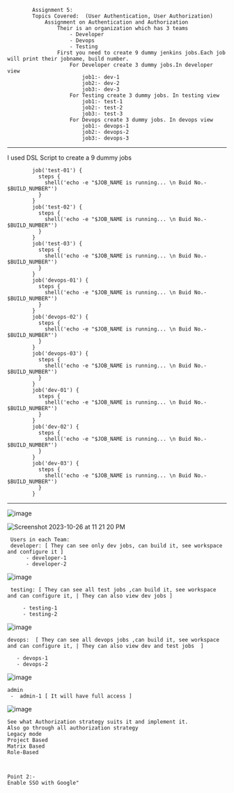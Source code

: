             Assignment 5:
            Topics Covered:  (User Authentication, User Authorization)
                Assignment on Authentication and Authorization
                    Their is an organization which has 3 teams
                        - Developer
                        - Devops
                        - Testing
                    First you need to create 9 dummy jenkins jobs.Each job will print their jobname, build number.
                        For Developer create 3 dummy jobs.In developer view
                            job1:- dev-1
                            job2:- dev-2
                            job3:- dev-3
                        For Testing create 3 dummy jobs. In testing view
                            job1:- test-1
                            job2:- test-2
                            job3:- test-3
                        For Devops create 3 dummy jobs. In devops view
                            job1:- devops-1
                            job2:- devops-2
                            job3:- devops-3
                
-------------------------------------------------   

I used DSL Script to create a 9 dummy jobs
 
            job('test-01') {
              steps {
                shell('echo -e "$JOB_NAME is running... \n Buid No.- $BUILD_NUMBER"')
              }
            }
            job('test-02') {
              steps {
                shell('echo -e "$JOB_NAME is running... \n Buid No.- $BUILD_NUMBER"')
              }
            }
            job('test-03') {
              steps {
                shell('echo -e "$JOB_NAME is running... \n Buid No.- $BUILD_NUMBER"')
              }
            }
            job('devops-01') {
              steps {
                shell('echo -e "$JOB_NAME is running... \n Buid No.- $BUILD_NUMBER"')
              }
            }
            job('devops-02') {
              steps {
                shell('echo -e "$JOB_NAME is running... \n Buid No.- $BUILD_NUMBER"')
              }
            }
            job('devops-03') {
              steps {
                shell('echo -e "$JOB_NAME is running... \n Buid No.- $BUILD_NUMBER"')
              }
            }
            job('dev-01') {
              steps {
                shell('echo -e "$JOB_NAME is running... \n Buid No.- $BUILD_NUMBER"')
              }
            }
            job('dev-02') {
              steps {
                shell('echo -e "$JOB_NAME is running... \n Buid No.- $BUILD_NUMBER"')
              }
            }
            job('dev-03') {
              steps {
                shell('echo -e "$JOB_NAME is running... \n Buid No.- $BUILD_NUMBER"')
              }
            }
--------------------------------------------

  ![image](https://github.com/parsugit/ansible_practice/assets/132131379/b325783f-7a0d-43d3-9dab-9e56e4a3da27)
  
  ![Screenshot 2023-10-26 at 11 21 20 PM](https://github.com/c-shantanu/ninja/assets/52127255/4932b027-ac8f-4529-9bcb-8f6375398e18)


     Users in each Team: 
     developer: [ They can see only dev jobs, can build it, see workspace and configure it ]
          - developer-1 
          - developer-2 
                
  ![image](https://github.com/parsugit/ansible_practice/assets/132131379/c4fcc947-7430-4cff-8f79-e244c0f04f4c)
  

     testing: [ They can see all test jobs ,can build it, see workspace and can configure it, | They can also view dev jobs ]
     
         - testing-1 
         - testing-2 
                
   ![image](https://github.com/parsugit/ansible_practice/assets/132131379/8a79a786-e95f-4176-becd-7a67d170ccb3)

    devops:  [ They can see all devops jobs ,can build it, see workspace and can configure it, | They can also view dev and test jobs  ]
    
       - devops-1 
       - devops-2
                
  ![image](https://github.com/parsugit/ansible_practice/assets/132131379/61fd9681-e389-4dc1-b8b6-c40f42627f00)

    admin
     -  admin-1 [ It will have full access ]
                
  ![image](https://github.com/parsugit/ansible_practice/assets/132131379/14183c6c-0e68-4001-867c-5fd9f31fd222)

    See what Authorization strategy suits it and implement it.
    Also go through all authorization strategy
    Legacy mode
    Project Based
    Matrix Based
    Role-Based
          
 
  
    Point 2:-
    Enable SSO with Google"
